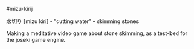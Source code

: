 #mizu-kirij

水切り [mizu kiri] - "cutting water" - skimming stones

Making a meditative video game about stone skimming, as a test-bed for the joseki game engine.
